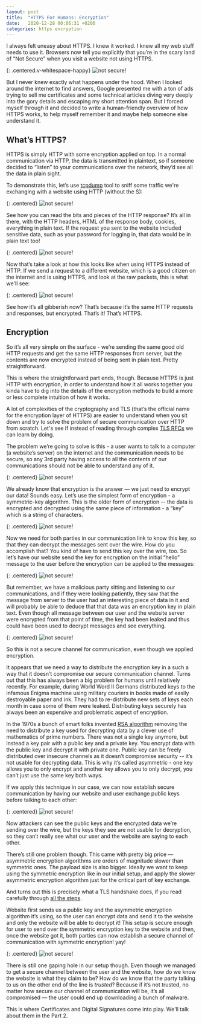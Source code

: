 ```yaml
---
layout: post
title:  "HTTPS For Humans: Encryption"
date:   2020-12-28 00:06:31 +0200
categories: https encryption
---
```

I always felt uneasy about HTTPS. I knew it worked. I knew all my web stuff needs to use it. Browsers now tell you explicitly that you’re in the scary land of “Not Secure” when you visit a website not using HTTPS.

{: .centered.v-whitespace-happy}
![not secure!](/assets/not-secure.png)

But I never knew exactly what happens under the hood. When I looked around the internet to find answers, Google presented me with a ton of ads trying to sell me certificates and some technical articles diving very deeply into the gory details and escaping my short attention span. But I forced myself through it and decided to write a human-friendly overview of how HTTPS works, to help myself remember it and maybe help someone else understand it.

## What’s HTTPS?

HTTPS is simply HTTP with some encryption applied on top. In a normal communication via HTTP, the data is transmitted in plaintext, so if someone decided to “listen” to your communications over the network, they’d see all the data in plain sight.

To demonstrate this, let’s use [tcpdump](https://en.wikipedia.org/wiki/Tcpdump) tool to sniff some traffic we're exchanging with a website using HTTP (without the S):

{: .centered}
![not secure!](/assets/tcpdump-screenshot-1.png)

See how you can read the bits and pieces of the HTTP response? It’s all in there, with the HTTP headers, HTML of the response body, cookies, everything in plain text. If the request you sent to the website included sensitive data, such as your password for logging in, that data would be in plain text too!


{: .centered}
![not secure!](/assets/tcpdump-screenshot-2.png)


Now that’s take a look at how this looks like when using HTTPS instead of HTTP. If we send a request to a different website, which is a good citizen on the internet and is using HTTPS, and look at the raw packets, this is what we'll see:

{: .centered}
![not secure!](/assets/tcpdump-screenshot-3.png)

See how it’s all gibberish now? That’s because it’s the same HTTP requests and responses, but encrypted. That’s it! That’s HTTPS.

## Encryption

So it’s all very simple on the surface - we’re sending the same good old HTTP requests and get the same HTTP responses from server, but the contents are now encrypted instead of being sent in plain text. Pretty straightforward.

This is where the straightforward part ends, though. Because HTTPS is just HTTP with encryption, in order to understand how it all works together you kinda have to dig into the details of the encryption methods to build a more or less complete intuition of how it works.

A lot of complexities of the cryptography and TLS (that’s the official name for the encryption layer of HTTPS) are easier to understand when you sit down and try to solve the problem of secure communication over HTTP from scratch. Let's see if instead of reading through complex [TLS RFCs](https://tools.ietf.org/html/rfc5246) we can learn by doing.

The problem we’re going to solve is this - a user wants to talk to a computer (a website’s server) on the internet and the communication needs to be secure, so any 3rd party having access to all the contents of our communications should not be able to understand any of it.

{: .centered}
![not secure!](/assets/comms-drawing-1.png)

We already know that encryption is the answer — we just need to encrypt our data! Sounds easy. Let’s use the simplest form of encryption - a symmetric-key algorithm. This is the older form of encryption -- the data is encrypted and decrypted using the same piece of information - a “key” which is a string of characters.

{: .centered}
![not secure!](/assets/comms-drawing-2.png)

Now we need for both parties in our communication link to know this key, so that they can decrypt the messages sent over the wire. How do you accomplish that? You kind of have to send this key over the wire, too. So let’s have our website send the key for encryption on the initial “hello” message to the user before the encryption can be applied to the messages:

{: .centered}
![not secure!](/assets/comms-drawing-3.png)

But remember, we have a malicious party sitting and listening to our communications, and if they were looking patiently, they saw that the message from server to the user had an interesting piece of data in it and will probably be able to deduce that that data was an encryption key in plain text. Even though all message between our user and the website server were encrypted from that point of time, the key had been leaked and thus could have been used to decrypt messages and see everything.

{: .centered}
![not secure!](/assets/comms-drawing-4.png)

So this is not a secure channel for communication, even though we applied encryption.

It appears that we need a way to distribute the encryption key in a such a way that it doesn’t compromise our secure communication channel. Turns out that this has always been a big problem for humans until relatively recently. For example, during World Word II Germans distributed keys to the infamous Enigma machine using military couriers in books made of easily destroyable paper and ink. They had to re-distribute new sets of keys each month in case some of them were leaked. Distributing keys securely has always been an expensive and problematic aspect of encryption.

In the 1970s a bunch of smart folks invented [RSA algorithm](https://en.wikipedia.org/wiki/RSA_(cryptosystem)) removing the need to distribute a key used for decrypting data by a clever use of mathematics of prime numbers. There was not a single key anymore, but instead a key pair with a public key and a private key. You encrypt data with the public key and decrypt it with private one. Public key can be freely distributed over insecure channels as it doesn’t compromise security -- it’s not usable for decrypting data. This is why it’s called asymmetric - one key allows you to only encrypt and another key allows you to only decrypt, you can’t just use the same key both ways.

If we apply this technique in our case, we can now establish secure communication by having our website and user exchange public keys before talking to each other:

{: .centered}
![not secure!](/assets/comms-drawing-5.png)

Now attackers can see the public keys and the encrypted data we’re sending over the wire, but the keys they see are not usable for decryption, so they can’t really see what our user and the website are saying to each other.

There’s still one problem though. This came with pretty big price — asymmetric encryption algorithms are orders of magnitude slower than symmetric ones. The payload size is also bigger. Ideally we want to keep using the symmetric encryption like in our initial setup, and apply the slower asymmetric encryption algorithm just for the critical part of key exchange.

And turns out this is precisely what a TLS handshake does, if you read carefully through [all the steps](https://www.cloudflare.com/learning/ssl/what-happens-in-a-tls-handshake/).

Website first sends us a public key and the asymmetric encryption algorithm it’s using, so the user can encrypt data and send it to the website and only the website will be able to decrypt it! This setup is secure enough for user to send over the symmetric encryption key to the website and then, once the website got it, both parties can now establish a secure channel of communication with symmetric encryption! yay!

{: .centered}
![not secure!](/assets/comms-drawing-6.png)

There is still one gaping hole in our setup though. Even though we managed to get a secure channel between the user and the website, how do we know the website is what they claim to be? How do we know that the party talking to us on the other end of the line is _trusted_? Because if it’s not trusted, no matter how secure our channel of communication will be, it’s all compromised — the user could end up downloading a bunch of malware.

This is where Certificates and Digital Signatures come into play. We'll talk about them in the Part 2.
